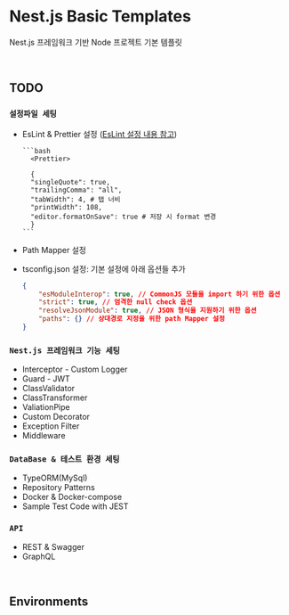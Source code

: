 # Nest.js Basic Templates

Nest.js 프레임워크 기반 Node 프로젝트 기본 템플릿

<br/>

## TODO

### `설정파일 세팅`

-   EsLint & Prettier 설정
    ([EsLint 설정 내용 참고](https://www.daleseo.com/eslint-config/))

        ```bash
          <Prettier>

          {
          "singleQuote": true,
          "trailingComma": "all",
          "tabWidth": 4, # 탭 너비
          "printWidth": 108,
          "editor.formatOnSave": true # 저장 시 format 변경
          }
        ```

-   Path Mapper 설정
-   tsconfig.json 설정: 기본 설정에 아래 옵션들 추가
    ```json
    {
        "esModuleInterop": true, // CommonJS 모듈을 import 하기 위한 옵션
        "strict": true, // 엄격한 null check 옵션
        "resolveJsonModule": true, // JSON 형식을 지원하기 위한 옵션
        "paths": {} // 상대경로 지정을 위한 path Mapper 설정
    }
    ```

### `Nest.js 프레임워크 기능 세팅`

-   Interceptor - Custom Logger
-   Guard - JWT
-   ClassValidator
-   ClassTransformer
-   ValiationPipe
-   Custom Decorator
-   Exception Filter
-   Middleware

### `DataBase & 테스트 환경 세팅`

-   TypeORM(MySql)
-   Repository Patterns
-   Docker & Docker-compose
-   Sample Test Code with JEST

### `API`

-   REST & Swagger
-   GraphQL

<br/>

## Environments
